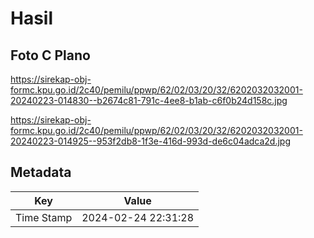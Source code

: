 # Hasil

## Foto C Plano

https://sirekap-obj-formc.kpu.go.id/2c40/pemilu/ppwp/62/02/03/20/32/6202032032001-20240223-014830--b2674c81-791c-4ee8-b1ab-c6f0b24d158c.jpg

https://sirekap-obj-formc.kpu.go.id/2c40/pemilu/ppwp/62/02/03/20/32/6202032032001-20240223-014925--953f2db8-1f3e-416d-993d-de6c04adca2d.jpg


## Metadata

| Key        | Value               |
| ---------- | ------------------- |
| Time Stamp | 2024-02-24 22:31:28 |



